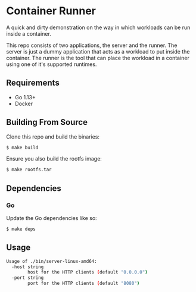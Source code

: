 # Container Runner
A quick and dirty demonstration on the way in which workloads can be run inside
a container.

This repo consists of two applications, the server and the runner. The server
is just a dummy application that acts as a workload to put inside the container. 
The runner is the tool that can place the workload in a container using one of
it's supported runtimes.

## Requirements
* Go 1.13+
* Docker

## Building From Source

Clone this repo and build the binaries:

```bash
$ make build
```

Ensure you also build the rootfs image:

```bash
$ make rootfs.tar
```

## Dependencies
### Go
Update the Go dependencies like so:

```bash
$ make deps
```

## Usage

```bash
Usage of ./bin/server-linux-amd64:
  -host string
    	host for the HTTP clients (default "0.0.0.0")
  -port string
    	port for the HTTP clients (default "8080")
```
